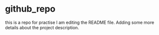 # github_repo
this is a repo for practise
I am editing the README file. Adding some more details about the project description.
